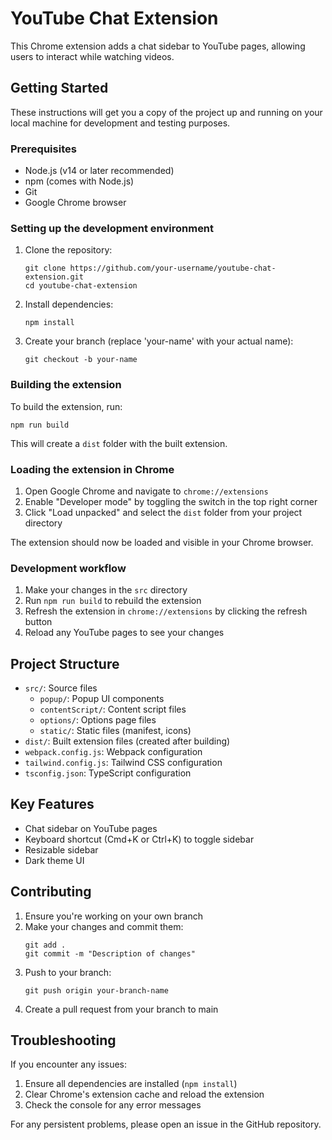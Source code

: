 # YouTube Chat Extension

This Chrome extension adds a chat sidebar to YouTube pages, allowing users to interact while watching videos.

## Getting Started

These instructions will get you a copy of the project up and running on your local machine for development and testing purposes.

### Prerequisites

- Node.js (v14 or later recommended)
- npm (comes with Node.js)
- Git
- Google Chrome browser

### Setting up the development environment

1. Clone the repository:

   ```
   git clone https://github.com/your-username/youtube-chat-extension.git
   cd youtube-chat-extension
   ```

2. Install dependencies:

   ```
   npm install
   ```

3. Create your branch (replace 'your-name' with your actual name):
   ```
   git checkout -b your-name
   ```

### Building the extension

To build the extension, run:

```
npm run build
```

This will create a `dist` folder with the built extension.

### Loading the extension in Chrome

1. Open Google Chrome and navigate to `chrome://extensions`
2. Enable "Developer mode" by toggling the switch in the top right corner
3. Click "Load unpacked" and select the `dist` folder from your project directory

The extension should now be loaded and visible in your Chrome browser.

### Development workflow

1. Make your changes in the `src` directory
2. Run `npm run build` to rebuild the extension
3. Refresh the extension in `chrome://extensions` by clicking the refresh button
4. Reload any YouTube pages to see your changes

## Project Structure

- `src/`: Source files
  - `popup/`: Popup UI components
  - `contentScript/`: Content script files
  - `options/`: Options page files
  - `static/`: Static files (manifest, icons)
- `dist/`: Built extension files (created after building)
- `webpack.config.js`: Webpack configuration
- `tailwind.config.js`: Tailwind CSS configuration
- `tsconfig.json`: TypeScript configuration

## Key Features

- Chat sidebar on YouTube pages
- Keyboard shortcut (Cmd+K or Ctrl+K) to toggle sidebar
- Resizable sidebar
- Dark theme UI

## Contributing

1. Ensure you're working on your own branch
2. Make your changes and commit them:
   ```
   git add .
   git commit -m "Description of changes"
   ```
3. Push to your branch:
   ```
   git push origin your-branch-name
   ```
4. Create a pull request from your branch to main

## Troubleshooting

If you encounter any issues:

1. Ensure all dependencies are installed (`npm install`)
2. Clear Chrome's extension cache and reload the extension
3. Check the console for any error messages

For any persistent problems, please open an issue in the GitHub repository.
